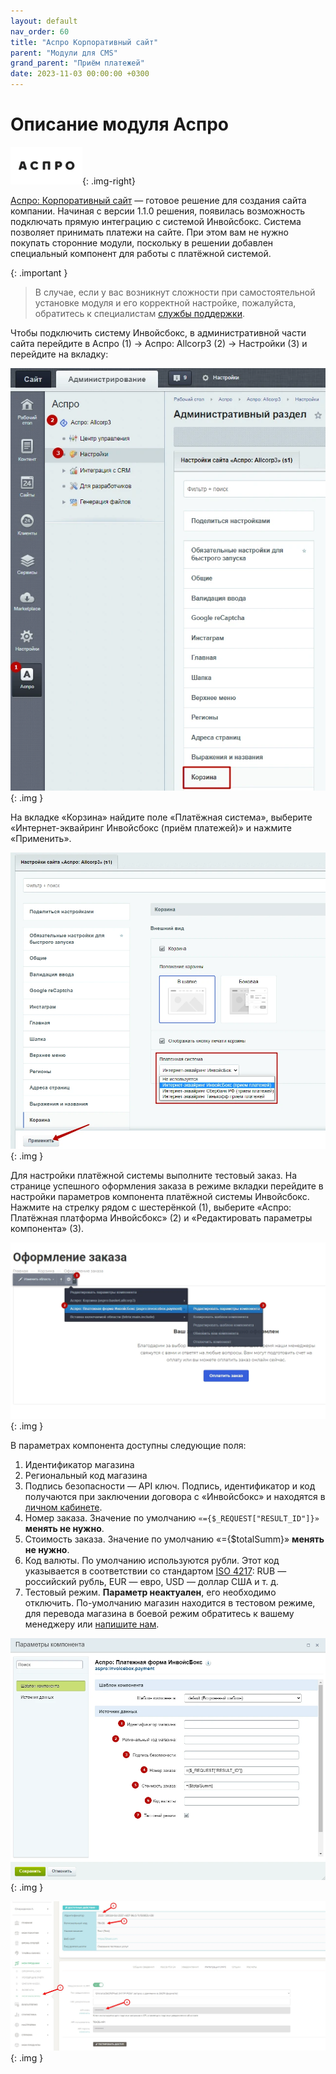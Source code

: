 ```yaml
---
layout: default
nav_order: 60
title: "Аспро Корпоративный сайт"
parent: "Модули для CMS"
grand_parent: "Приём платежей"
date: 2023-11-03 00:00:00 +0300
---
```


# Описание модуля Аспро

![Aspro](/assets/images/cms/aspro.png){: .img-right}

[Аспро: Корпоративный сайт](https://aspro.ru/marketplace/solutions/aspro.allcorp/) — готовое решение для создания сайта компании.
Начиная с версии 1.1.0 решения, появилась возможность подключать прямую интеграцию с системой Инвойсбокс. Система позволяет
принимать платежи на сайте. При этом вам не нужно покупать сторонние модули, поскольку в решении добавлен специальный
компонент для работы с платёжной системой.

{: .important }
> В случае, если у вас возникнут сложности при самостоятельной установке модуля и его корректной настройке,
пожалуйста, обратитесь к специалистам [службы поддержки](https://www.invoicebox.ru/ru/contacts/feedback.html).

Чтобы подключить систему Инвойсбокс, в административной части сайта перейдите в Аспро (1) → Аспро: Allcorp3 (2) → Настройки (3) и
перейдите на вкладку:

![Aspro](/assets/images/cms/aspro/1.png){: .img }

На вкладке «Корзина» найдите поле «Платёжная система», выберите «Интернет-эквайринг Инвойсбокс (приём платежей)» и нажмите «Применить».

![Aspro](/assets/images/cms/aspro/2.png){: .img }

Для настройки платёжной системы выполните тестовый заказ. На странице успешного оформления заказа в режиме вкладки перейдите в
настройки параметров компонента платёжной системы Инвойсбокс. Нажмите на стрелку рядом с шестерёнкой (1), выберите «Аспро: Платёжная
платформа Инвойсбокс» (2) и «Редактировать параметры компонента» (3).

![Aspro](/assets/images/cms/aspro/3.png){: .img }

В параметрах компонента доступны следующие поля:

1. Идентификатор магазина
2. Региональный код магазина
3. Подпись безопасности — API ключ. Подпись, идентификатор и код получаются при заключении договора с «Инвойсбокс» и находятся в [личном кабинете](https://business.invoicebox.ru/Login/).
4. Номер заказа. Значение по умолчанию `«={$_REQUEST["RESULT_ID"]}»` **менять не нужно**.
5. Стоимость заказа. Значение по умолчанию «={$totalSumm}» **менять не нужно**.
6. Код валюты. По умолчанию используются рубли. Этот код указывается в соответствии со стандартом [ISO 4217](/docs/dictionary/iso4217/): RUB — российский рубль, EUR — евро, USD — доллар США и т. д.
7. Тестовый режим. **Параметр неактуален**, его необходимо отключить. По-умолчанию магазин находится в тестовом режиме, для перевода магазина в боевой режим обратитесь к вашему менеджеру или [напишите нам](https://www.invoicebox.ru/ru/contacts/feedback.html).

![Aspro](/assets/images/cms/aspro/4.png){: .img }

![Aspro](/assets/images/cms/aspro/5.jpg){: .img }

